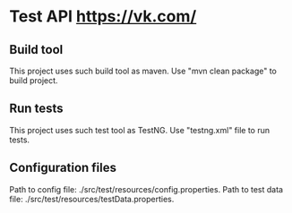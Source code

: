 # Test API https://vk.com/

## Build tool
This project uses such build tool as maven.
Use "mvn clean package" to build project.

## Run tests
This project uses such test tool as TestNG.
Use "testng.xml" file to run tests.

## Configuration files
Path to config file: ./src/test/resources/config.properties.
Path to test data file: ./src/test/resources/testData.properties.